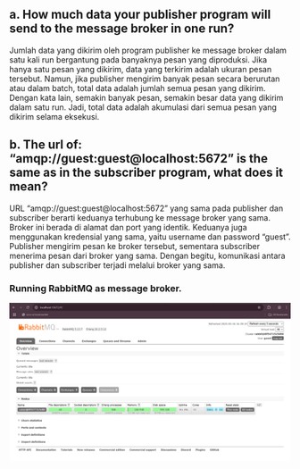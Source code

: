 ## a. How much data your publisher program will send to the message broker in one run?
 Jumlah data yang dikirim oleh program publisher ke message broker dalam satu kali run bergantung pada banyaknya pesan yang diproduksi. Jika hanya satu pesan yang dikirim, data yang terkirim adalah ukuran pesan tersebut. Namun, jika publisher mengirim banyak pesan secara berurutan atau dalam batch, total data adalah jumlah semua pesan yang dikirim. Dengan kata lain, semakin banyak pesan, semakin besar data yang dikirim dalam satu run. Jadi, total data adalah akumulasi dari semua pesan yang dikirim selama eksekusi.

## b. The url of: “amqp://guest:guest@localhost:5672” is the same as in the subscriber program, what does it mean?
URL “amqp://guest:guest@localhost:5672” yang sama pada publisher dan subscriber berarti keduanya terhubung ke message broker yang sama. Broker ini berada di alamat dan port yang identik. Keduanya juga menggunakan kredensial yang sama, yaitu username dan password “guest”. Publisher mengirim pesan ke broker tersebut, sementara subscriber menerima pesan dari broker yang sama. Dengan begitu, komunikasi antara publisher dan subscriber terjadi melalui broker yang sama.

### Running RabbitMQ as message broker.
![image](static\images\image.png)

